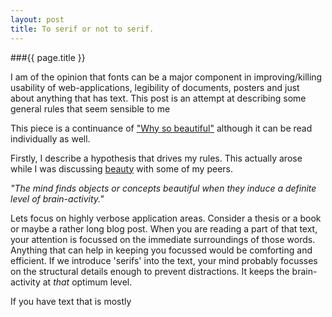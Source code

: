 ```yaml
---
layout: post
title: To serif or not to serif.
---
```

###{{ page.title }}

I am of the opinion that fonts can be a major component in improving/killing usability of web-applications, legibility of documents, posters and just about anything that has text. This post is an attempt at describing some general rules that seem sensible to me

This piece is a continuance of ["Why so beautiful"][1] although it can be read individually as well. 

Firstly, I describe a hypothesis that drives my rules.  This actually arose while I was discussing [beauty][1] with some of my peers.  

_"The mind finds objects or concepts beautiful when they induce a definite level of brain-activity."_

Lets focus on highly verbose application areas.  Consider a thesis or a book or maybe a rather long blog post.  When you are reading a part of that text, your attention is focussed on the immediate surroundings of those words.  Anything that can help in keeping you focussed would be comforting and efficient.  If we introduce 'serifs' into the text, your mind probably focusses on the structural details enough to prevent distractions.  It keeps the brain-activity at _that_ optimum level.

If you have text that is mostly

[1]: /archive/7.html
